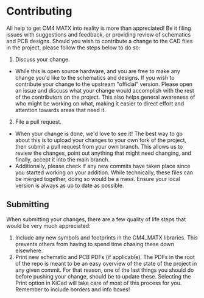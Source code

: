 # Contributing

All help to get CM4 MATX into reality is more than appreciated! Be it filing issues with suggestions and feedback, or providing review of schematics and PCB designs. Should you wish to contribute a change to the CAD files in the project, please follow the steps below to do so:

1. Discuss your change.
* While this is open source hardware, and you are free to make any change you'd like to the schematics and designs. If you wish to contribute your change to the upstream "official" version. Please open an issue and discuss what your change would accomplish with the rest of the contributors on the project. This also helps general awareness of who might be working on what, making it easier to direct effort and attention towards areas that need it.
2. File a pull request.
* When your change is done, we'd love to see it! The best way to go about this is to upload your changes to your own fork of the project, then submit a pull request from your own branch. This allows us to review the changes, point out anything that might need changing, and finally, accept it into the main branch.
* Additionally, please check if any new commits have taken place since you started working on your addition. While technically, these files can be merged together, doing so would be a mess. Ensure your local version is always as up to date as possible.

## Submitting

When submitting your changes, there are a few quality of life steps that would be very much appreciated:
1. Include any new symbols and footprints in the CM4_MATX libraries. This prevents others from having to spend time chasing these down elsewhere.
2. Print new schematic and PCB PDFs (if applicable). The PDFs in the root of the repo is meant to be an easy overview of the state of the project in any given commit. For that reason, one of the last things you should do before pushing your change, should be to update these. Selecting the Print option in KiCad will take care of most of this process for you. Remember to include borders and info boxes!